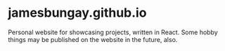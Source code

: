 # jamesbungay.github.io
Personal website for showcasing projects, written in React.
Some hobby things may be published on the website in the future, also.
